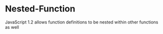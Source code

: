 # Nested-Function
JavaScript 1.2 allows function definitions to be nested within other functions as well
